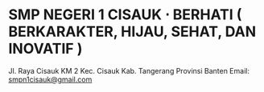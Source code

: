 # SMP NEGERI 1 CISAUK ⋅ BERHATI ( BERKARAKTER, HIJAU, SEHAT, DAN INOVATIF )
Jl. Raya Cisauk KM 2 Kec. Cisauk Kab. Tangerang Provinsi Banten
Email: smpn1cisauk@gmail.com